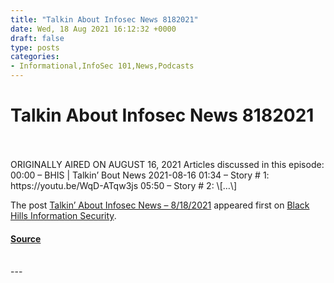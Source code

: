 ```yaml
---
title: "Talkin About Infosec News 8182021"
date: Wed, 18 Aug 2021 16:12:32 +0000
draft: false
type: posts
categories: 
- Informational,InfoSec 101,News,Podcasts
---
```

# Talkin About Infosec News 8182021

<br/>

<br/>
ORIGINALLY AIRED ON AUGUST 16, 2021 Articles discussed in this episode: 00:00 – BHIS | Talkin’ Bout News 2021-08-16 01:34 – Story # 1: https://youtu.be/WqD-ATqw3js 05:50 – Story # 2: \[…\]

The post [Talkin’ About Infosec News – 8/18/2021](https://www.blackhillsinfosec.com/talkin-about-infosec-news-8-18-2021/) appeared first on [Black Hills Information Security](https://www.blackhillsinfosec.com).

#### [Source](https://www.blackhillsinfosec.com/talkin-about-infosec-news-8-18-2021/)

<br/>
---
